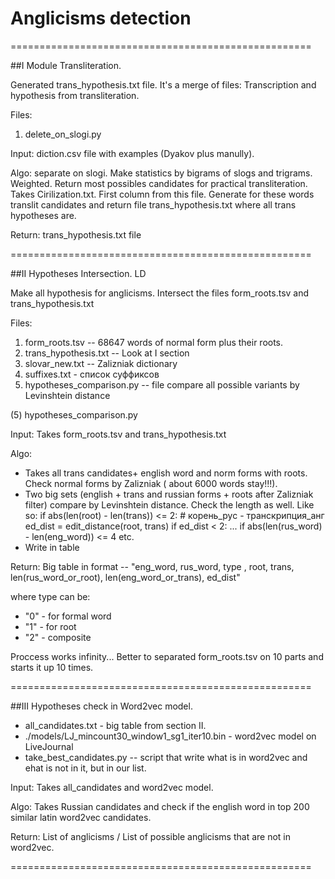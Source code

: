 # Anglicisms detection
====================================================

##I Module Transliteration.

Generated trans_hypothesis.txt file. It's a merge of files: Transcription and hypothesis from transliteration. 

Files:

1)  delete_on_slogi.py 

Input: diction.csv file with examples (Dyakov plus manully).

Algo: separate on slogi. Make statistics by bigrams of slogs and trigrams. Weighted. Return most possibles candidates for practical transliteration.
Takes Cirilization.txt. First column from this file. Generate for these words translit candidates and return file trans_hypothesis.txt where all trans hypotheses are.

Return: trans_hypothesis.txt file

====================================================

##II Hypotheses Intersection. LD

Make all hypothesis for anglicisms. Intersect the files form_roots.tsv and trans_hypothesis.txt 

Files:

1. form_roots.tsv -- 68647 words of normal form plus their roots.
1. trans_hypothesis.txt -- Look at I section
1. slovar_new.txt -- Zalizniak dictionary
1. suffixes.txt - список суффиксов
1. hypotheses_comparison.py -- file compare all possible variants by Levinshtein distance

(5) hypotheses_comparison.py

Input: Takes form_roots.tsv and trans_hypothesis.txt

Algo: 
- Takes all trans candidates+ english word and norm forms with roots. Check normal forms by Zalizniak ( about 6000 words stay!!!). 
- Two big sets (english + trans and russian forms + roots after Zalizniak filter) compare by Levinshtein distance. Check the length as well. Like so:
	if abs(len(root) - len(trans)) <= 2: # корень_рус - транскрипция_анг
        ed_dist = edit_distance(root, trans)
            if ed_dist < 2: ... 
    if abs(len(rus_word) - len(eng_word)) <= 4 etc.
- Write in table

Return:  Big table in format -- "eng_word, rus_word, type , root, trans, len(rus_word_or_root), len(eng_word_or_trans), ed_dist"

where type can be:
* "0" - for formal word
* "1" - for root
* "2" - composite

Proccess works infinity...
Better to separated form_roots.tsv on 10 parts and starts it up 10 times.

====================================================


##III Hypotheses check in Word2vec model.

* all_candidates.txt  - big table from section II.
* ./models/LJ_mincount30_window1_sg1_iter10.bin - word2vec model on LiveJournal
* take_best_candidates.py -- script that write what is in word2vec and ehat is not in it, but in our list. 


Input: Takes all_candidates and word2vec model.

Algo: Takes Russian candidates and check if the english word in top 200 similar latin word2vec candidates.

Return:  List of anglicisms / List of possible anglicisms that are not in word2vec.

====================================================
